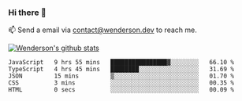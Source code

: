 ### Hi there 👋

<!--
**Wenderson-P/wenderson-p** is a ✨ _special_ ✨ repository because its `README.md` (this file) appears on your GitHub profile.

Here are some ideas to get you started:

- 🔭 I’m currently working on ...
- 🌱 I’m currently learning ...
- 👯 I’m looking to collaborate on ...
- 🤔 I’m looking for help with ...
- 💬 Ask me about ...
- 📫 How to reach me: ...
- 😄 Pronouns: ...
- ⚡ Fun fact: ...
-->

📫  Send a email via contact@wenderson.dev to reach me.

[![Wenderson's github stats](https://github-readme-stats.vercel.app/api?username=wenderson-p&show_icons=true&theme=tokyonight&hide=issues)](https://github.com/wenderson-p/github-readme-stats)

<!--START_SECTION:waka-->
```text
JavaScript   9 hrs 55 mins   ████████████████▓░░░░░░░░   66.10 % 
TypeScript   4 hrs 45 mins   ████████░░░░░░░░░░░░░░░░░   31.69 % 
JSON         15 mins         ▒░░░░░░░░░░░░░░░░░░░░░░░░   01.70 % 
CSS          3 mins          ░░░░░░░░░░░░░░░░░░░░░░░░░   00.35 % 
HTML         0 secs          ░░░░░░░░░░░░░░░░░░░░░░░░░   00.09 % 
```
<!--END_SECTION:waka-->
